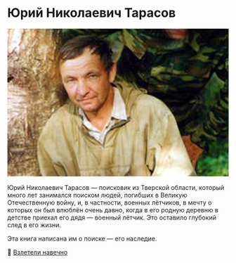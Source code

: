 # Юрий Николаевич Тарасов

![Юрий Николаевич Тарасов](yury-tarasov.webp)

Юрий Николаевич Тарасов — поисковик из Тверской области, который много лет занимался поиском людей, погибших в Великую Отечественную войну, и, в частности, военных лётчиков, в мечту о которых он был влюблён очень давно, когда в его родную деревню в детстве приехал его дядя — военный лётчик. Это оставило глубокий след в его жизни.

Эта книга написана им о поиске — его наследие.

📖 [Взлетели навечно](Vzleteli-navechno.doc)


